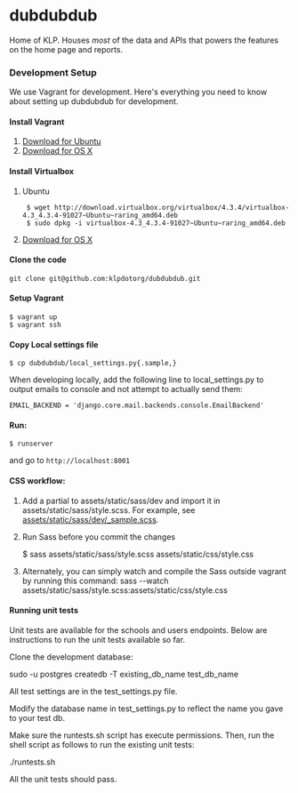 dubdubdub
=========

Home of KLP. Houses *most* of the data and APIs that powers the features on the home page and reports.

### Development Setup

We use Vagrant for development. Here's everything you need to know about setting up dubdubdub for development.

#### Install Vagrant
1. [Download for Ubuntu](https://dl.bintray.com/mitchellh/vagrant/vagrant_1.5.1_x86_64.deb)
2. [Download for OS X](https://dl.bintray.com/mitchellh/vagrant/vagrant_1.5.1.dmg)

#### Install Virtualbox
1. Ubuntu

        $ wget http://download.virtualbox.org/virtualbox/4.3.4/virtualbox-4.3_4.3.4-91027~Ubuntu~raring_amd64.deb
        $ sudo dpkg -i virtualbox-4.3_4.3.4-91027~Ubuntu~raring_amd64.deb

2. [Download for OS X](http://download.virtualbox.org/virtualbox/4.3.8/VirtualBox-4.3.8-92456-OSX.dmg)

#### Clone the code

    git clone git@github.com:klpdotorg/dubdubdub.git

#### Setup Vagrant

    $ vagrant up
    $ vagrant ssh

#### Copy Local settings file

    $ cp dubdubdub/local_settings.py{.sample,}

When developing locally, add the following line to local_settings.py to output emails to console and not attempt to actually send them:

    EMAIL_BACKEND = 'django.core.mail.backends.console.EmailBackend'

#### Run:

    $ runserver

and go to `http://localhost:8001`

#### CSS workflow:
1. Add a partial to assets/static/sass/dev and import it in assets/static/sass/style.scss. For example, see [assets/static/sass/dev/_sample.scss](https://github.com/klpdotorg/dubdubdub/blob/develop/assets/static/sass/dev/_sample.scss).

2. Run Sass before you commit the changes
    
    $ sass assets/static/sass/style.scss assets/static/css/style.css

3. Alternately, you can simply watch and compile the Sass outside vagrant by running this command:
sass --watch assets/static/sass/style.scss:assets/static/css/style.css

#### Running unit tests

Unit tests are available for the schools and users endpoints. Below are instructions to run the unit tests available so far. 

Clone the development database:

sudo -u postgres createdb -T existing_db_name test_db_name

All test settings are in the test_settings.py file.

Modify the database name in test_settings.py to reflect the name you gave to your test db.

Make sure the runtests.sh script has execute permissions. Then, run the shell script as follows to run the existing unit tests:

./runtests.sh

All the unit tests should pass.

